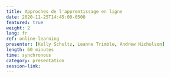 ```yaml
---
title: Approches de l'apprentissage en ligne
date: 2020-11-25T14:45:00-0500
featured: true
weight: 2
lang: fr
ref: online-learning
presenter: [Kelly Schultz, Leanne Trimble, Andrew Nicholson]
length: 60 minutes
time: synchronous
category: presentation
session-link:
---
```

